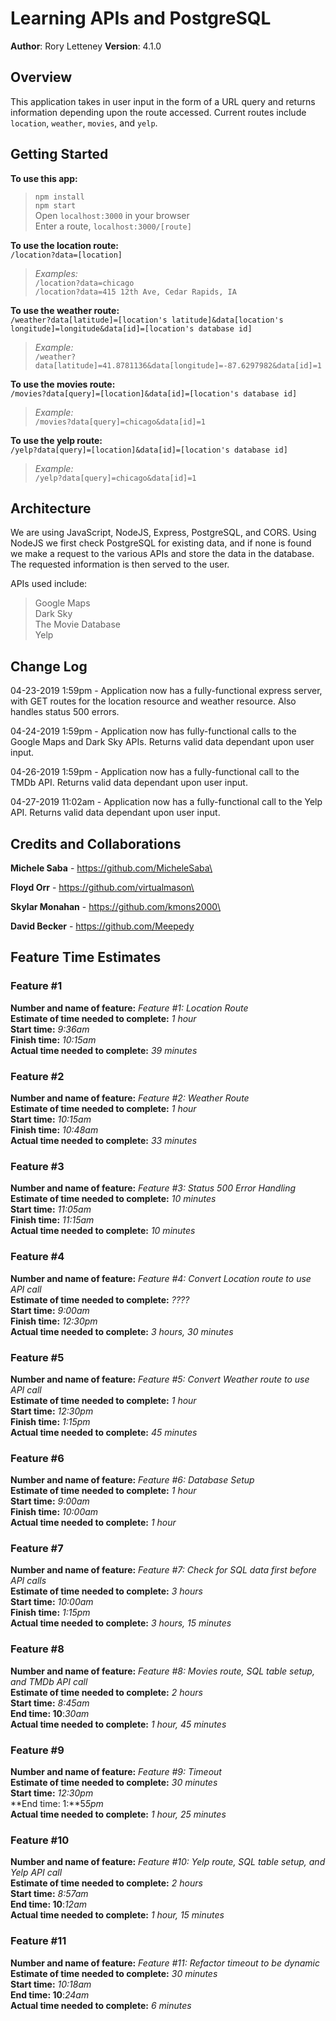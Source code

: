 # Learning APIs and PostgreSQL

**Author**: Rory Letteney
**Version**: 4.1.0

## Overview
This application takes in user input in the form of a URL query and returns information depending upon the route accessed. Current routes include `location`, `weather`, `movies`, and `yelp`.

## Getting Started
**To use this app:**
> `npm install`\
> `npm start`\
> Open `localhost:3000` in your browser\
> Enter a route, `localhost:3000/[route]`

**To use the location route:**\
`/location?data=[location]`

> *Examples:*\
> `/location?data=chicago`\
> `/location?data=415 12th Ave, Cedar Rapids, IA`

**To use the weather route:**\
`/weather?data[latitude]=[location's latitude]&data[location's longitude]=longitude&data[id]=[location's database id]`

> *Example:*\
> `/weather?data[latitude]=41.8781136&data[longitude]=-87.6297982&data[id]=1`

**To use the movies route:**\
`/movies?data[query]=[location]&data[id]=[location's database id]`

> *Example:*\
> `/movies?data[query]=chicago&data[id]=1`

**To use the yelp route:**\
`/yelp?data[query]=[location]&data[id]=[location's database id]`

> *Example:*\
> `/yelp?data[query]=chicago&data[id]=1`

## Architecture
We are using JavaScript, NodeJS, Express, PostgreSQL, and CORS. Using NodeJS we first check PostgreSQL for existing data, and if none is found we make a request to the various APIs and store the data in the database. The requested information is then served to the user.

APIs used include:
> Google Maps\
> Dark Sky\
> The Movie Database\
> Yelp

## Change Log
04-23-2019 1:59pm - Application now has a fully-functional express server, with GET routes for the location resource and weather resource. Also handles status 500 errors.

04-24-2019 1:59pm - Application now has fully-functional calls to the Google Maps and Dark Sky APIs. Returns valid data dependant upon user input.

04-26-2019 1:59pm - Application now has a fully-functional call to the TMDb API. Returns valid data dependant upon user input.

04-27-2019 11:02am - Application now has a fully-functional call to the Yelp API. Returns valid data dependant upon user input.

## Credits and Collaborations
**Michele Saba** - https://github.com/MicheleSaba\

**Floyd Orr** - https://github.com/virtualmason\

**Skylar Monahan** - https://github.com/kmons2000\

**David Becker** - https://github.com/Meepedy

## Feature Time Estimates

### Feature #1
**Number and name of feature:** *Feature #1: Location Route*\
**Estimate of time needed to complete:** *1 hour*\
**Start time:** *9:36am*\
**Finish time:** *10:15am*\
**Actual time needed to complete:** *39 minutes*

### Feature #2
**Number and name of feature:** *Feature #2: Weather Route*\
**Estimate of time needed to complete:** *1 hour*\
**Start time:** *10:15am*\
**Finish time:** *10:48am*\
**Actual time needed to complete:** *33 minutes*

### Feature #3
**Number and name of feature:** *Feature #3: Status 500 Error Handling*\
**Estimate of time needed to complete:** *10 minutes*\
**Start time:** *11:05am*\
**Finish time:** *11:15am*\
**Actual time needed to complete:** *10 minutes*

### Feature #4
**Number and name of feature:** *Feature #4: Convert Location route to use API call*\
**Estimate of time needed to complete:** *????*\
**Start time:** *9:00am*\
**Finish time:** *12:30pm*\
**Actual time needed to complete:** *3 hours, 30 minutes*

### Feature #5
**Number and name of feature:** *Feature #5: Convert Weather route to use API call*\
**Estimate of time needed to complete:** *1 hour*\
**Start time:** *12:30pm*\
**Finish time:** *1:15pm*\
**Actual time needed to complete:** *45 minutes*

### Feature #6
**Number and name of feature:** *Feature #6: Database Setup*\
**Estimate of time needed to complete:** *1 hour*\
**Start time:** *9:00am*\
**Finish time:** *10:00am*\
**Actual time needed to complete:** *1 hour*

### Feature #7
**Number and name of feature:** *Feature #7: Check for SQL data first before API calls*\
**Estimate of time needed to complete:** *3 hours*\
**Start time:** *10:00am*\
**Finish time:** *1:15pm*\
**Actual time needed to complete:** *3 hours, 15 minutes*

### Feature #8
**Number and name of feature:** *Feature #8: Movies route, SQL table setup, and TMDb API call*\
**Estimate of time needed to complete:** *2 hours*\
**Start time:** *8:45am*\
**End time: 10**:*30am*\
**Actual time needed to complete:** *1 hour, 45 minutes*

### Feature #9
**Number and name of feature:** *Feature #9: Timeout*\
**Estimate of time needed to complete:** *30 minutes*\
**Start time:** *12:30pm*\
**End time: 1:**5*5pm*\
**Actual time needed to complete:** *1 hour, 25 minutes*

### Feature #10
**Number and name of feature:** *Feature #10: Yelp route, SQL table setup, and Yelp API call*\
**Estimate of time needed to complete:** *2 hours*\
**Start time:** *8:57am*\
**End time: 10**:*12am*\
**Actual time needed to complete:** *1 hour, 15 minutes*

### Feature #11
**Number and name of feature:** *Feature #11: Refactor timeout to be dynamic*\
**Estimate of time needed to complete:** *30 minutes*\
**Start time:** *10:18am*\
**End time: 10**:*24am*\
**Actual time needed to complete:** *6 minutes*